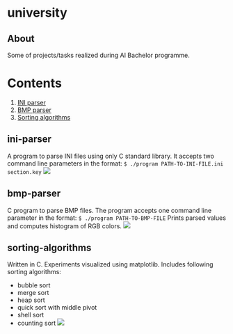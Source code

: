 # university
## About
Some of projects/tasks realized during AI Bachelor programme.


# Contents
 1. [INI parser](#ini-parser)
 2. [BMP parser](#bmp-parser) 
 3. [Sorting algorithms](#sorting-algorithms)


 
 ## ini-parser
 A program to parse INI files using only C standard library. It accepts two command line parameters in the format:
```$ ./program PATH-TO-INI-FILE.ini section.key```
![](linebreak.png)
 
 
 ## bmp-parser
C program to parse BMP files. The program accepts one command line parameter in the format:
```$ ./program PATH-TO-BMP-FILE```
Prints parsed values and computes histogram of RGB colors.
![](linebreak.png)

## sorting-algorithms
Written in C. Experiments visualized using matplotlib. Includes following sorting algorithms:
- bubble sort
- merge sort
- heap sort
- quick sort with middle pivot
- shell sort
- counting sort
![](linebreak.png)
